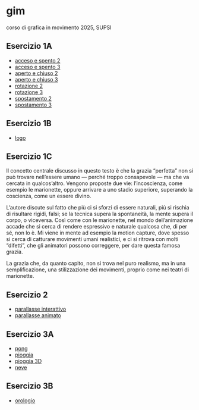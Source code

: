 # gim
corso di grafica in movimento 2025, SUPSI   

## Esercizio 1A
- [acceso e spento 2](https://laraprevitali.github.io/gim/Esercizio_1A/acceso_spento_2.html)
- [acceso e spento 3](https://laraprevitali.github.io/gim/Esercizio_1A/acceso_spento_3.html)
- [aperto e chiuso 2](https://laraprevitali.github.io/gim/Esercizio_1A/aperto_chiuso_2.html)
- [aperto e chiuso 3](https://laraprevitali.github.io/gim/Esercizio_1A/aperto_chiuso_3.html)
- [rotazione 2](https://laraprevitali.github.io/gim/Esercizio_1A/rotazione_2.html)
- [rotazione 3](https://laraprevitali.github.io/gim/Esercizio_1A/rotazione_3.html)
- [spostamento 2](https://laraprevitali.github.io/gim/Esercizio_1A/spostamento_2.html)
- [spostamento 3](https://laraprevitali.github.io/gim/Esercizio_1A/spostamento_3.html)
## Esercizio 1B
- [logo](https://laraprevitali.github.io/gim/Esercizio_1B/logo.html)
## Esercizio 1C
Il concetto centrale discusso in questo testo è che la grazia “perfetta” non si può trovare nell’essere umano — perché troppo consapevole — ma che va cercata in qualcos’altro. Vengono proposte due vie: l’incoscienza, come esempio le marionette, oppure arrivare a uno stadio superiore, superando la coscienza, come un essere divino.   

L’autore discute sul fatto che più ci si sforzi di essere naturali, più si rischia di risultare rigidi, falsi; se la tecnica supera la spontaneità, la mente supera il corpo, o viceversa. 
Così come con le marionette, nel mondo dell’animazione accade che si cerca di rendere espressivo e naturale qualcosa che, di per sé, non lo è. Mi viene in mente ad esempio la motion capture, dove spesso si cerca di catturare movimenti umani realistici, e ci si ritrova con molti “difetti”, che gli animatori possono correggere, per dare questa famosa grazia.    

La grazia che, da quanto capito, non si trova nel puro realismo, ma in una semplificazione, una stilizzazione dei movimenti, proprio come nei teatri di marionette.
## Esercizio 2
- [parallasse interattivo](https://laraprevitali.github.io/gim/Esercizio_2/parallasse_interattivo.html)
- [parallasse animato](https://laraprevitali.github.io/gim/Esercizio_2/parallasse_animato.html)
## Esercizio 3A
- [pong](https://laraprevitali.github.io/gim/Esercizio_3A/03_es_pong/pong.html)
- [pioggia](https://laraprevitali.github.io/gim/Esercizio_3A/04_es_pioggia/pioggia.html)
- [pioggia 3D](https://laraprevitali.github.io/gim/Esercizio_3A/05_es_pioggia3D/pioggia_3D.html)
- [neve](https://laraprevitali.github.io/gim/Esercizio_3A/06_es_neve/neve.html)
## Esercizio 3B
- [orologio](https://laraprevitali.github.io/gim/Esercizio_3B/es_orologio/orologio.html)